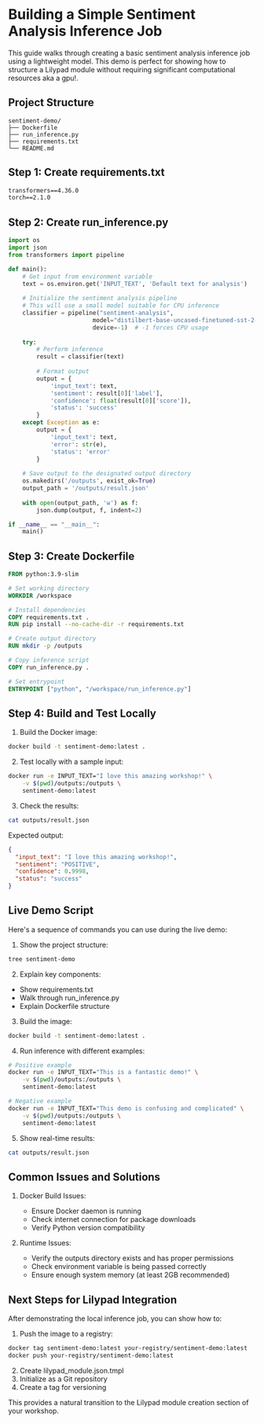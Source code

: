 # Building a Simple Sentiment Analysis Inference Job

This guide walks through creating a basic sentiment analysis inference job using a lightweight model. This demo is perfect for showing how to structure a Lilypad module without requiring significant computational resources aka a gpu!.

## Project Structure
```
sentiment-demo/
├── Dockerfile
├── run_inference.py
├── requirements.txt
└── README.md
```

## Step 1: Create requirements.txt
```txt
transformers==4.36.0
torch==2.1.0
```

## Step 2: Create run_inference.py
```python
import os
import json
from transformers import pipeline

def main():
    # Get input from environment variable
    text = os.environ.get('INPUT_TEXT', 'Default text for analysis')
    
    # Initialize the sentiment analysis pipeline
    # This will use a small model suitable for CPU inference
    classifier = pipeline("sentiment-analysis", 
                        model="distilbert-base-uncased-finetuned-sst-2-english",
                        device=-1)  # -1 forces CPU usage
    
    try:
        # Perform inference
        result = classifier(text)
        
        # Format output
        output = {
            'input_text': text,
            'sentiment': result[0]['label'],
            'confidence': float(result[0]['score']),
            'status': 'success'
        }
    except Exception as e:
        output = {
            'input_text': text,
            'error': str(e),
            'status': 'error'
        }
    
    # Save output to the designated output directory
    os.makedirs('/outputs', exist_ok=True)
    output_path = '/outputs/result.json'
    
    with open(output_path, 'w') as f:
        json.dump(output, f, indent=2)

if __name__ == "__main__":
    main()
```

## Step 3: Create Dockerfile
```dockerfile
FROM python:3.9-slim

# Set working directory
WORKDIR /workspace

# Install dependencies
COPY requirements.txt .
RUN pip install --no-cache-dir -r requirements.txt

# Create output directory
RUN mkdir -p /outputs

# Copy inference script
COPY run_inference.py .

# Set entrypoint
ENTRYPOINT ["python", "/workspace/run_inference.py"]
```

## Step 4: Build and Test Locally

1. Build the Docker image:
```bash
docker build -t sentiment-demo:latest .
```

2. Test locally with a sample input:
```bash
docker run -e INPUT_TEXT="I love this amazing workshop!" \
    -v $(pwd)/outputs:/outputs \
    sentiment-demo:latest
```

3. Check the results:
```bash
cat outputs/result.json
```

Expected output:
```json
{
  "input_text": "I love this amazing workshop!",
  "sentiment": "POSITIVE",
  "confidence": 0.9998,
  "status": "success"
}
```

## Live Demo Script

Here's a sequence of commands you can use during the live demo:

1. Show the project structure:
```bash
tree sentiment-demo
```

2. Explain key components:
- Show requirements.txt
- Walk through run_inference.py
- Explain Dockerfile structure

3. Build the image:
```bash
docker build -t sentiment-demo:latest .
```

4. Run inference with different examples:
```bash
# Positive example
docker run -e INPUT_TEXT="This is a fantastic demo!" \
    -v $(pwd)/outputs:/outputs \
    sentiment-demo:latest

# Negative example
docker run -e INPUT_TEXT="This demo is confusing and complicated" \
    -v $(pwd)/outputs:/outputs \
    sentiment-demo:latest
```

5. Show real-time results:
```bash
cat outputs/result.json
```

## Common Issues and Solutions

1. Docker Build Issues:
   - Ensure Docker daemon is running
   - Check internet connection for package downloads
   - Verify Python version compatibility

2. Runtime Issues:
   - Verify the outputs directory exists and has proper permissions
   - Check environment variable is being passed correctly
   - Ensure enough system memory (at least 2GB recommended)

## Next Steps for Lilypad Integration

After demonstrating the local inference job, you can show how to:

1. Push the image to a registry:
```bash
docker tag sentiment-demo:latest your-registry/sentiment-demo:latest
docker push your-registry/sentiment-demo:latest
```

2. Create lilypad_module.json.tmpl
3. Initialize as a Git repository
4. Create a tag for versioning

This provides a natural transition to the Lilypad module creation section of your workshop.